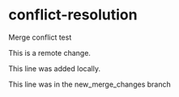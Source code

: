 # conflict-resolution

Merge conflict test

This is a remote change.

This line was added locally.

This line was in the new_merge_changes branch
